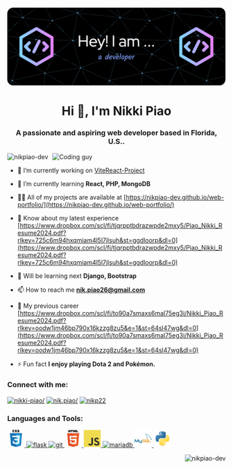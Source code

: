 ![Header](./github-header-image.png)
<h1 align="center">Hi 👋, I'm Nikki Piao</h1>
<h3 align="center">A passionate and aspiring web developer based in Florida, U.S..</h3>
<img align="right" alt="Coding guy" width="400" src="https://camo.githubusercontent.com/19db51af5f90f1b152bc0b9078f5fe97053955be5074f03f17019c70345bdcdb/68747470733a2f2f6d69726f2e6d656469756d2e636f6d2f6d61782f313336302f302a37513379765349765f7430696f4a2d5a2e676966" alt="">

<p align="left"> <img src="https://komarev.com/ghpvc/?username=nikpiao-dev&label=Profile%20views&color=0e75b6&style=flat" alt="nikpiao-dev" /> </p>

- 🔭 I’m currently working on [ViteReact-Project](https://github.com/nikpiao-dev/ViteReact-Project)

- 🌱 I’m currently learning **React, PHP, MongoDB**

- 👨‍💻 All of my projects are available at [https://nikpiao-dev.github.io/web-portfolio/](https://nikpiao-dev.github.io/web-portfolio/)

- 📄 Know about my latest experience [https://www.dropbox.com/scl/fi/tjqrpptbdrazwpde2mxy5/Piao_Nikki_Resume2024.pdf?rlkey=725c6m94hxqmiam4l5l7jlsuh&st=ggdloorp&dl=0](https://www.dropbox.com/scl/fi/tjqrpptbdrazwpde2mxy5/Piao_Nikki_Resume2024.pdf?rlkey=725c6m94hxqmiam4l5l7jlsuh&st=ggdloorp&dl=0)

- 🌱 Will be learning next **Django, Bootstrap**

- 📫 How to reach me **nik.piao26@gmail.com**

- 📝 My previous career [https://www.dropbox.com/scl/fi/to90a7smaxs6mal75eg3i/Nikki_Piao_Resume2024.pdf?rlkey=oodw1jm46bp790x16kzzg8zu5&e=1&st=64sl47wg&dl=0](https://www.dropbox.com/scl/fi/to90a7smaxs6mal75eg3i/Nikki_Piao_Resume2024.pdf?rlkey=oodw1jm46bp790x16kzzg8zu5&e=1&st=64sl47wg&dl=0)

- ⚡ Fun fact **I enjoy playing Dota 2 and Pokémon.**

<h3 align="left">Connect with me:</h3>
<p align="left">
<a href="https://linkedin.com/in/nikki-piao/" target="blank"><img align="center" src="https://raw.githubusercontent.com/rahuldkjain/github-profile-readme-generator/master/src/images/icons/Social/linked-in-alt.svg" alt="nikki-piao/" height="30" width="40" /></a>
<a href="https://fb.com/nik.piao/" target="blank"><img align="center" src="https://raw.githubusercontent.com/rahuldkjain/github-profile-readme-generator/master/src/images/icons/Social/facebook.svg" alt="nik.piao/" height="30" width="40" /></a>
<a href="https://instagram.com/nikp22" target="blank"><img align="center" src="https://raw.githubusercontent.com/rahuldkjain/github-profile-readme-generator/master/src/images/icons/Social/instagram.svg" alt="nikp22" height="30" width="40" /></a>
</p>

<h3 align="left">Languages and Tools:</h3>
<p align="left"> <a href="https://www.w3schools.com/css/" target="_blank" rel="noreferrer"> <img src="https://raw.githubusercontent.com/devicons/devicon/master/icons/css3/css3-original-wordmark.svg" alt="css3" width="40" height="40"/> </a> <a href="https://flask.palletsprojects.com/" target="_blank" rel="noreferrer"> <img src="https://www.vectorlogo.zone/logos/pocoo_flask/pocoo_flask-icon.svg" alt="flask" width="40" height="40"/> </a> <a href="https://git-scm.com/" target="_blank" rel="noreferrer"> <img src="https://www.vectorlogo.zone/logos/git-scm/git-scm-icon.svg" alt="git" width="40" height="40"/> </a> <a href="https://www.w3.org/html/" target="_blank" rel="noreferrer"> <img src="https://raw.githubusercontent.com/devicons/devicon/master/icons/html5/html5-original-wordmark.svg" alt="html5" width="40" height="40"/> </a> <a href="https://developer.mozilla.org/en-US/docs/Web/JavaScript" target="_blank" rel="noreferrer"> <img src="https://raw.githubusercontent.com/devicons/devicon/master/icons/javascript/javascript-original.svg" alt="javascript" width="40" height="40"/> </a> <a href="https://mariadb.org/" target="_blank" rel="noreferrer"> <img src="https://www.vectorlogo.zone/logos/mariadb/mariadb-icon.svg" alt="mariadb" width="40" height="40"/> </a> <a href="https://www.mysql.com/" target="_blank" rel="noreferrer"> <img src="https://raw.githubusercontent.com/devicons/devicon/master/icons/mysql/mysql-original-wordmark.svg" alt="mysql" width="40" height="40"/> </a> <a href="https://www.python.org" target="_blank" rel="noreferrer"> <img src="https://raw.githubusercontent.com/devicons/devicon/master/icons/python/python-original.svg" alt="python" width="40" height="40"/> </a> </p>

<p><img align="right" src="https://github-readme-stats.vercel.app/api/top-langs?username=nikpiao-dev&show_icons=true&locale=en&layout=compact" alt="nikpiao-dev" /></p>

